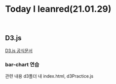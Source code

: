 # Today I leanred(21.01.29)
<br>


## D3.js

[D3.js 공식문서](https://d3js.org/)

### bar-chart 연습
관련 내용 d3폴더 내 index.html, d3Practice.js
